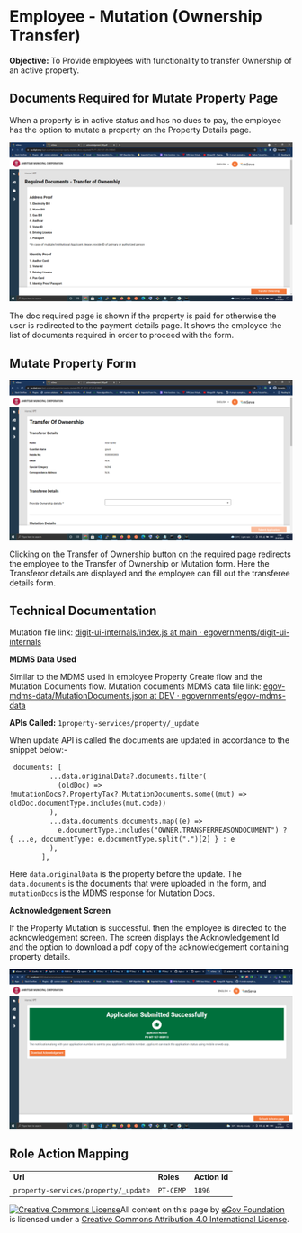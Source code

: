 # Employee - Mutation (Ownership Transfer)

**Objective:** To Provide employees with functionality to transfer Ownership of an active property.

## **Documents Required for Mutate Property Page**

When a property is in active status and has no dues to pay, the employee has the option to mutate a property on the Property Details page.

![](<../../../../../.gitbook/assets/image (211) (1).png>)

The doc required page is shown if the property is paid for otherwise the user is redirected to the payment details page. It shows the employee the list of documents required in order to proceed with the form.

## **Mutate Property Form**

![](<../../../../../.gitbook/assets/image (229).png>)

Clicking on the Transfer of Ownership button on the required page redirects the employee to the Transfer of Ownership or Mutation form. Here the Transferor details are displayed and the employee can fill out the transferee details form.

## **Technical Documentation**

Mutation file link: [<img src="https://github.com/fluidicon.png" alt="" data-size="line">digit-ui-internals/index.js at main · egovernments/digit-ui-internals](https://github.com/egovernments/digit-ui-internals/blob/main/packages/modules/pt/src/pages/employee/PropertyMutation/index.js)

**MDMS Data Used**

Similar to the MDMS used in employee Property Create flow and the Mutation Documents flow. Mutation documents MDMS data file link: [<img src="https://github.com/fluidicon.png" alt="" data-size="line">egov-mdms-data/MutationDocuments.json at DEV · egovernments/egov-mdms-data](https://github.com/egovernments/egov-mdms-data/blob/DEV/data/pb/PropertyTax/MutationDocuments.json)

**APIs Called:** `1property-services/property/_update`

When update API is called the documents are updated in accordance to the snippet below:-

```
 documents: [
          ...data.originalData?.documents.filter(
            (oldDoc) => !mutationDocs?.PropertyTax?.MutationDocuments.some((mut) => oldDoc.documentType.includes(mut.code))
          ),
          ...data.documents.documents.map((e) =>
            e.documentType.includes("OWNER.TRANSFERREASONDOCUMENT") ? { ...e, documentType: e.documentType.split(".")[2] } : e
          ),
        ],
```

Here `data.originalData` is the property before the update. The `data.documents` is the documents that were uploaded in the form, and `mutationDocs` is the MDMS response for Mutation Docs.

**Acknowledgement Screen**

If the Property Mutation is successful. then the employee is directed to the acknowledgement screen. The screen displays the Acknowledgement Id and the option to download a pdf copy of the acknowledgement containing property details.

![](<../../../../../.gitbook/assets/image (134) (1).png>)

## **Role Action Mapping**

|                                      |           |               |
| ------------------------------------ | --------- | ------------- |
| **Url**                              | **Roles** | **Action Id** |
| `property-services/property/_update` | `PT-CEMP` | `1896`        |

[![Creative Commons License](https://i.creativecommons.org/l/by/4.0/80x15.png)](http://creativecommons.org/licenses/by/4.0/)All content on this page by [eGov Foundation ](https://egov.org.in/)is licensed under a [Creative Commons Attribution 4.0 International License](http://creativecommons.org/licenses/by/4.0/).
